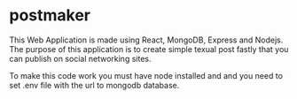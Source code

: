 # postmaker
This Web Application is made using React, MongoDB, Express and Nodejs.
The purpose of this application is to create simple texual post fastly that you can publish on social networking sites.

To make this code work you must have node installed and and you need to set .env file with the url to mongodb database.
